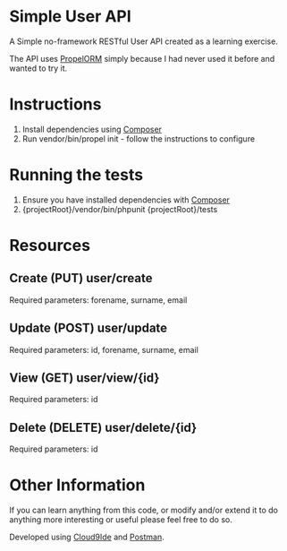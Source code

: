 Simple User API
===============

A Simple no-framework RESTful User API created as a learning exercise.

The API uses [PropelORM](http://propelorm.org/) simply because I had never used it before and wanted to try it.

Instructions
============

1. Install dependencies using [Composer](https://getcomposer.org/)
2. Run vendor/bin/propel init - follow the instructions to configure

Running the tests
=================

1. Ensure you have installed dependencies with [Composer](https://getcomposer.org/)
2. {projectRoot}/vendor/bin/phpunit {projectRoot}/tests

Resources
=========

Create (PUT) user/create
------------------------
Required parameters: forename, surname, email

Update (POST) user/update
-------------------------
Required parameters: id, forename, surname, email

View (GET) user/view/{id}
-------------------------
Required parameters: id

Delete (DELETE) user/delete/{id}
---------------------------
Required parameters: id

Other Information
=================
If you can learn anything from this code, or modify and/or extend it to do anything more interesting or useful please feel free to do so.

Developed using [Cloud9Ide](https://ide.c9.io) and [Postman](https://www.getpostman.com).